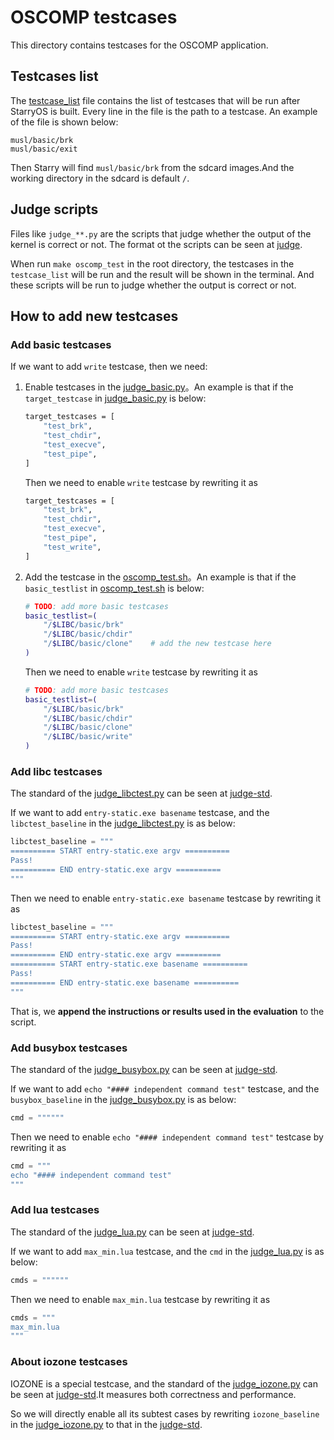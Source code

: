 # OSCOMP testcases

This directory contains testcases for the OSCOMP application.

## Testcases list

The [testcase_list](testcase_list) file contains the list of testcases that will be run after StarryOS is built. Every line in the file is the path to a testcase. An example of the file is shown below:

```
musl/basic/brk
musl/basic/exit
```

Then Starry will find `musl/basic/brk` from the sdcard images.And the working directory in the sdcard is default `/`.

## Judge scripts

Files like `judge_**.py` are the scripts that judge whether the output of the kernel is correct or not. The format ot the scripts can be seen at [judge](https://github.com/Azure-stars/oskernel-testsuits-cooperation/tree/master/judge).

When run `make oscomp_test` in the root directory, the testcases in the `testcase_list` will be run and the result will be shown in the terminal. And these scripts will be run to judge whether the output is correct or not.

## How to add new testcases

### Add basic testcases

If we want to add `write` testcase, then we need:

1. Enable testcases in the [judge_basic.py](./judge_basic.py)。An example is that if the `target_testcase` in [judge_basic.py](./judge_basic.py) is below:

   ```sh
   target_testcases = [
       "test_brk",
       "test_chdir",
       "test_execve",
       "test_pipe",
   ]
   ```

   Then we need to enable `write` testcase by rewriting it as 

   ```sh
   target_testcases = [
       "test_brk",
       "test_chdir",
       "test_execve",
       "test_pipe",
       "test_write",
   ]
   ```

2. Add the testcase in the [oscomp_test.sh](../../scripts/oscomp_test.sh)。An example is that if the `basic_testlist` in [oscomp_test.sh](../../scripts/oscomp_test.sh)  is below:

   ```sh
   # TODO: add more basic testcases
   basic_testlist=(
       "/$LIBC/basic/brk"
       "/$LIBC/basic/chdir"
       "/$LIBC/basic/clone"    # add the new testcase here
   )
   ```

   Then we need to enable `write` testcase by rewriting it as 

   ```sh
   # TODO: add more basic testcases
   basic_testlist=(
       "/$LIBC/basic/brk"
       "/$LIBC/basic/chdir"
       "/$LIBC/basic/clone"
       "/$LIBC/basic/write"
   )
   ```

### Add libc testcases

The standard of the  [judge_libctest.py](./judge_libctest.py) can be seen at [judge-std](https://github.com/Azure-stars/oskernel-testsuits-cooperation/tree/master/judge/judge_libctest.py).

If we want to add `entry-static.exe basename` testcase, and the `libctest_baseline` in the [judge_libctest.py](./judge_libctest.py) is as below:

```python
libctest_baseline = """
========== START entry-static.exe argv ==========
Pass!
========== END entry-static.exe argv ==========
"""
```

Then we need to enable `entry-static.exe basename` testcase by rewriting it as 

```python
libctest_baseline = """
========== START entry-static.exe argv ==========
Pass!
========== END entry-static.exe argv ==========
========== START entry-static.exe basename ==========
Pass!
========== END entry-static.exe basename ==========
"""
```

That is, we **append the instructions or results used in the evaluation** to the script.

### Add busybox testcases

The standard of the [judge_busybox.py](./judge_busybox.py) can be seen at [judge-std](https://github.com/Azure-stars/oskernel-testsuits-cooperation/tree/master/judge/judge_busybox.py).

If we want to add `echo "#### independent command test"` testcase, and the `busybox_baseline` in the [judge_busybox.py](./judge_busybox.py) is as below:

```python
cmd = """"""
```

Then we need to enable `echo "#### independent command test"` testcase by rewriting it as 

```python
cmd = """
echo "#### independent command test"
"""
```

### Add lua testcases

The standard of the [judge_lua.py](./judge_lua.py) can be seen at [judge-std](https://github.com/Azure-stars/oskernel-testsuits-cooperation/tree/master/judge/judge_lua.py).

If we want to add `max_min.lua` testcase, and the `cmd` in the [judge_lua.py](./judge_lua.py) is as below:

```python
cmds = """"""
```

Then we need to enable `max_min.lua` testcase by rewriting it as 

```python
cmds = """
max_min.lua
"""
```


### About iozone testcases

IOZONE is a special testcase, and the standard of the [judge_iozone.py](./judge_iozone.py) can be seen at [judge-std](https://github.com/Azure-stars/oskernel-testsuits-cooperation/tree/master/judge/judge_iozone.py).It measures both correctness and performance.

So we will directly enable all its subtest cases by rewriting `iozone_baseline` in the [judge_iozone.py](./judge_iozone.py) to that in the [judge-std](https://github.com/Azure-stars/oskernel-testsuits-cooperation/tree/master/judge/judge_iozone.py).